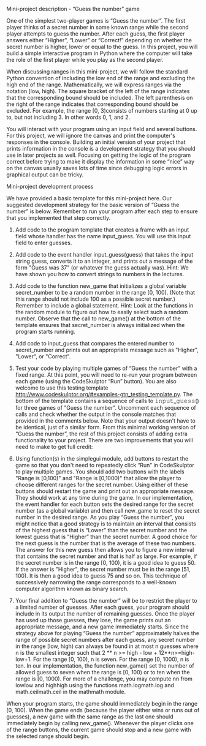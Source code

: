 
Mini-project description - “Guess the number” game

One of the simplest two-player games is “Guess the number”. The first player thinks of a secret number in some known range while the second player attempts to guess the number. After each guess, the first player answers either “Higher”, “Lower” or “Correct!” depending on whether the secret number is higher, lower or equal to the guess. In this project, you will build a simple interactive program in Python where the computer will take the role of the first player while you play as the second player.

When discussing ranges in this mini-project, we will follow the standard Python convention of including the low end of the range and excluding the high end of the range. Mathematically, we will express ranges via the notation [low, high). The square bracket of the left of the range indicates that the corresponding bound should be included. The left parenthesis on the right of the range indicates that corresponding bound should be excluded. For example, the range [0, 3)consists of numbers starting at 0 up to, but not including 3. In other words 0, 1, and 2.

You will interact with your program using an input field and several buttons. For this project, we will ignore the canvas and print the computer's responses in the console. Building an initial version of your project that prints information in the console is a development strategy that you should use in later projects as well. Focusing on getting the logic of the program correct before trying to make it display the information in some “nice” way on the canvas usually saves lots of time since debugging logic errors in graphical output can be tricky.

Mini-project development process

We have provided a basic template for this mini-project here. Our suggested development strategy for the basic version of “Guess the number” is below. Remember to run your program after each step to ensure that you implemented that step correctly.

1.	Add code to the program template that creates a frame with an input field whose handler has the name input_guess. You will use this input field to enter guesses.

2.	Add code to the event handler input_guess(guess) that takes the input string guess, converts it to an integer, and prints out a message of the form "Guess was 37" (or whatever the guess actually was). Hint: We have shown you how to convert strings to numbers in the lectures.

3.	Add code to the function new_game that initializes a global variable secret_number to be a random number in the range [0, 100). (Note that this range should not include 100 as a possible secret number.) Remember to include a global statement. Hint: Look at the functions in the random module to figure out how to easily select such a random number. Observe that the call to new_game() at the bottom of the template ensures that secret_number is always initialized when the program starts running.

4.	Add code to input_guess that compares the entered number to secret_number and prints out an appropriate message such as "Higher", "Lower", or "Correct".

5.	Test your code by playing multiple games of “Guess the number” with a fixed range. At this point, you will need to re-run your program between each game (using the CodeSkulptor “Run” button). You are also welcome to use this testing template http://www.codeskulptor.org/#examples-gtn_testing_template.py. The bottom of the template contains a sequence of calls to 𝚒𝚗𝚙𝚞𝚝_𝚐𝚞𝚎𝚜𝚜() for three games of "Guess the number". Uncomment each sequence of calls and check whether the output in the console matches that provided in the comments below. Note that your output doesn't have to be identical, just of a similar form.
From this minimal working version of “Guess the number”, the rest of this project consists of adding extra functionality to your project. There are two improvements that you will need to make to get full credit:

6.	Using function(s) in the simplegui module, add buttons to restart the game so that you don't need to repeatedly click “Run” in CodeSkulptor to play multiple games. You should add two buttons with the labels "Range is [0,100)" and "Range is [0,1000)" that allow the player to choose different ranges for the secret number. Using either of these buttons should restart the game and print out an appropriate message. They should work at any time during the game. In our implementation, the event handler for each button sets the desired range for the secret number (as a global variable) and then call new_game to reset the secret number in the desired range. As you play “Guess the number”, you might notice that a good strategy is to maintain an interval that consists of the highest guess that is “Lower” than the secret number and the lowest guess that is “Higher” than the secret number. A good choice for the next guess is the number that is the average of these two numbers. The answer for this new guess then allows you to figure a new interval that contains the secret number and that is half as large. For example, if the secret number is in the range [0, 100), it is a good idea to guess 50. If the answer is "Higher", the secret number must be in the range [51, 100). It is then a good idea to guess 75 and so on. This technique of successively narrowing the range corresponds to a well-known computer algorithm known as binary search.

7.	Your final addition to “Guess the number” will be to restrict the player to a limited number of guesses. After each guess, your program should include in its output the number of remaining guesses. Once the player has used up those guesses, they lose, the game prints out an appropriate message, and a new game immediately starts. Since the strategy above for playing “Guess the number” approximately halves the range of possible secret numbers after each guess, any secret number in the range [low, high) can always be found in at most n guesses where n is the smallest integer such that 2 ** n >= high - low + 12**n>=high-low+1. For the range [0, 100), n is seven. For the range [0, 1000), n is ten. In our implementation, the function new_game() set the number of allowed guess to seven when the range is [0, 100) or to ten when the range is [0, 1000). For more of a challenge, you may compute nn from lowlow and highhigh using the functions math.logmath.log and math.ceilmath.ceil in the mathmath module.

When your program starts, the game should immediately begin in the range [0, 100). When the game ends (because the player either wins or runs out of guesses), a new game with the same range as the last one should immediately begin by calling new_game(). Whenever the player clicks one of the range buttons, the current game should stop and a new game with the selected range should begin.
